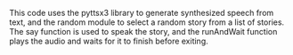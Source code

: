 This code uses the pyttsx3 library to generate synthesized speech from text, and the random module to select a random story from a list of stories. The say function is used to speak the story, and the runAndWait function plays the audio and waits for it to finish before exiting.
